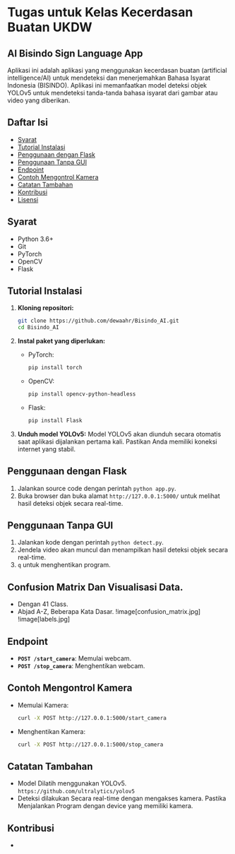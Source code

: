 # Tugas untuk Kelas Kecerdasan Buatan UKDW
## AI Bisindo Sign Language App

Aplikasi ini adalah aplikasi yang menggunakan kecerdasan buatan (artificial intelligence/AI) untuk mendeteksi dan menerjemahkan Bahasa Isyarat Indonesia (BISINDO). Aplikasi ini memanfaatkan model deteksi objek YOLOv5 untuk mendeteksi tanda-tanda bahasa isyarat dari gambar atau video yang diberikan.

## Daftar Isi
- [Syarat](#syarat)
- [Tutorial Instalasi](#tutorial-instalasi)
- [Penggunaan dengan Flask](#penggunaan-dengan-flask)
- [Penggunaan Tanpa GUI](#penggunaan-tanpa-gui)
- [Endpoint](#endpoint)
- [Contoh Mengontrol Kamera](#contoh-mengontrol-kamera)
- [Catatan Tambahan](#catatan-tambahan)
- [Kontribusi](#kontribusi)
- [Lisensi](#lisensi)

## Syarat
- Python 3.6+
- Git
- PyTorch
- OpenCV
- Flask

## Tutorial Instalasi
1. **Kloning repositori:**
    ```sh
    git clone https://github.com/dewaahr/Bisindo_AI.git
    cd Bisindo_AI
    ```

2. **Instal paket yang diperlukan:**
    - PyTorch:
        ```sh
        pip install torch
        ```

    - OpenCV:
        ```sh
        pip install opencv-python-headless
        ```

    - Flask:
        ```sh
        pip install Flask
        ```

3. **Unduh model YOLOv5:**
    Model YOLOv5 akan diunduh secara otomatis saat aplikasi dijalankan pertama kali. Pastikan Anda memiliki koneksi internet yang stabil.

## Penggunaan dengan Flask
1. Jalankan source code dengan perintah `python app.py`.
2. Buka browser dan buka alamat `http://127.0.0.1:5000/` untuk melihat hasil deteksi objek secara real-time.

## Penggunaan Tanpa GUI
1. Jalankan kode dengan perintah `python detect.py`.
2. Jendela video akan muncul dan menampilkan hasil deteksi objek secara real-time.
3.  `q` untuk menghentikan program.

## Confusion Matrix Dan Visualisasi Data.
- Dengan 41 Class.
- Abjad A-Z, Beberapa Kata Dasar.
  !image[confusion_matrix.jpg]
  !image[labels.jpg]

## Endpoint
- **`POST /start_camera`**: Memulai webcam.
- **`POST /stop_camera`**: Menghentikan webcam.

## Contoh Mengontrol Kamera
- Memulai Kamera: 
    ```sh
    curl -X POST http://127.0.0.1:5000/start_camera
    ```
- Menghentikan Kamera:
    ```sh
    curl -X POST http://127.0.0.1:5000/stop_camera
    ```

## Catatan Tambahan
- Model Dilatih menggunakan YOLOv5. `https://github.com/ultralytics/yolov5`
- Deteksi dilakukan Secara real-time dengan mengakses kamera. Pastika Menjalankan Program dengan device yang memiliki kamera.

## Kontribusi
-

